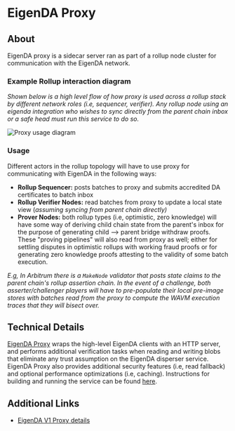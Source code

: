 # EigenDA Proxy

## About
EigenDA proxy is a sidecar server ran as part of a rollup node cluster for communication with the EigenDA network. 

### Example Rollup interaction diagram
*Shown below is a high level flow of how proxy is used across a rollup stack by different network roles
(i.e, sequencer, verifier). Any rollup node using an eigenda integration who wishes to sync directly from the parent
chain inbox or a safe head must run this service to do so.*

![Proxy usage diagram](/img/eigenda/eigenda-proxy-usage-diagram.png)

### Usage
Different actors in the rollup topology will have to use proxy for communicating with EigenDA in the following ways:
- **Rollup Sequencer:** posts batches to proxy and submits accredited DA certificates to batch inbox
- **Rollup Verifier Nodes:** read batches from proxy to update a local state view (*assuming syncing from parent chain
directly)*
- **Prover Nodes:** both rollup types (i.e, optimistic, zero knowledge) will have some way of deriving child chain
state from the parent's inbox for the purpose of generating child --> parent bridge withdraw proofs. These "proving
pipelines" will also read from proxy as well; either for settling disputes in optimistic rollups with working fraud
proofs or for generating zero knowledge proofs attesting to the validity of some batch execution. 

*E.g, In Arbitrum there is a `MakeNode` validator that posts state claims to the parent chain's rollup assertion chain.
In the event of a challenge, both asserter/challenger players will have to pre-populate their local pre-image stores
with batches read from the proxy to compute the WAVM execution traces that they will bisect over.*

## Technical Details
[EigenDA Proxy](https://github.com/Layr-Labs/eigenda-proxy) wraps the high-level EigenDA clients with an HTTP server,
and performs additional verification tasks when reading and writing blobs that eliminate any trust assumption on the
EigenDA disperser service. EigenDA Proxy also provides additional security features (i.e, read fallback) and optional
performance optimizations (i.e, caching). Instructions for building and running the service can be found
[here](https://github.com/Layr-Labs/eigenda-proxy/blob/main/README.md).

## Additional Links

- [EigenDA V1 Proxy details](./v1/dispersal/clients/eigenda-proxy-v1.md)

